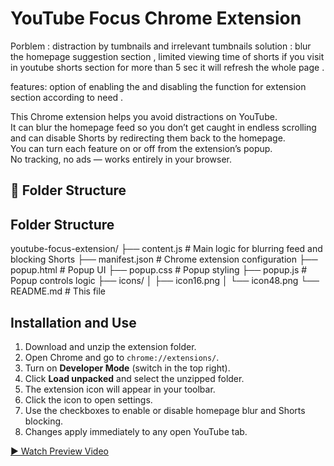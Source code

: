 # YouTube Focus Chrome Extension
Porblem : distraction by tumbnails and irrelevant tumbnails 
solution : blur the homepage suggestion section , limited viewing time of shorts if you visit in youtube shorts section for more than 5 sec
it will refresh the whole page .

features: option of enabling the and  disabling the function for extension section according to need .


This Chrome extension helps you avoid distractions on YouTube.  
It can blur the homepage feed so you don’t get caught in endless scrolling and can disable Shorts by redirecting them back to the homepage.  
You can turn each feature on or off from the extension’s popup.  
No tracking, no ads — works entirely in your browser.

## 📂 Folder Structure

## Folder Structure

youtube-focus-extension/
├── content.js          # Main logic for blurring feed and blocking Shorts
├── manifest.json       # Chrome extension configuration
├── popup.html          # Popup UI
├── popup.css           # Popup styling
├── popup.js            # Popup controls logic
├── icons/
│   ├── icon16.png
│   └── icon48.png
└── README.md           # This file


## Installation and Use





1. Download and unzip the extension folder.
2. Open Chrome and go to `chrome://extensions/`.
3. Turn on **Developer Mode** (switch in the top right).
4. Click **Load unpacked** and select the unzipped folder.
5. The extension icon will appear in your toolbar.
6. Click the icon to open settings.
7. Use the checkboxes to enable or disable homepage blur and Shorts blocking.
8. Changes apply immediately to any open YouTube tab.

[▶ Watch Preview Video](https://github.com/user-attachments/assets/239d008c-3c4d-4988-aa34-9165c2ebb788)





